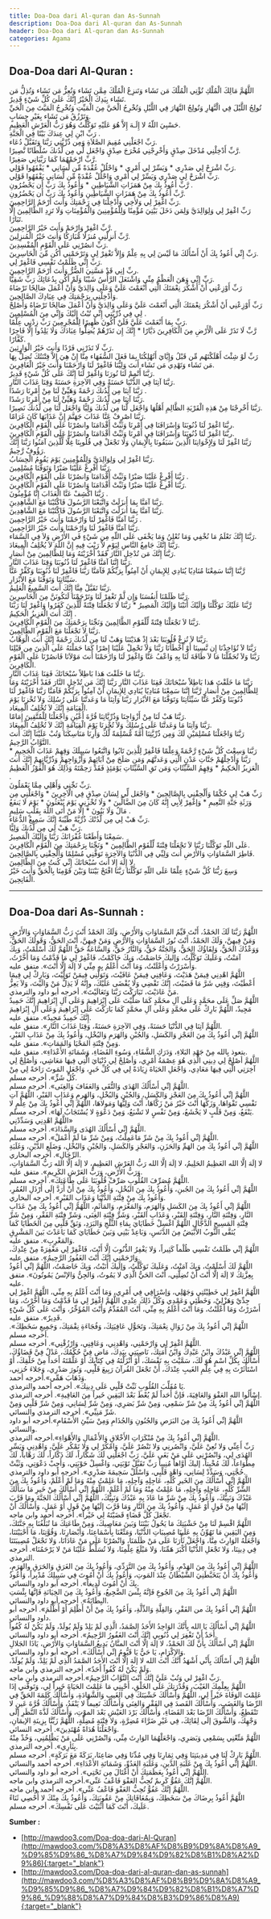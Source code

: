 ```yaml
---
title: Doa-Doa dari Al-quran dan As-Sunnah
description: Doa-Doa dari Al-quran dan As-Sunnah
header: Doa-Doa dari Al-quran dan As-Sunnah
categories: Agama
---
```


## Doa-Doa dari Al-Quran : 
<div class="gdiv">
<div class="arx">
 اللَّهُمَّ مَالِكَ الْمُلْكِ تُؤْتِي الْمُلْكَ مَن تَشَاء وَتَنزِعُ الْمُلْكَ مِمَّن تَشَاء وَتُعِزُّ مَن تَشَاء وَتُذِلُّ مَن تَشَاء بِيَدِكَ الْخَيْرُ إِنَّكَ عَلَىَ كُلِّ شَيْءٍ قَدِيرٌ.
</div>
<div class="arx">
 تُولِجُ اللَّيْلَ فِي الْنَّهَارِ وَتُولِجُ النَّهَارَ فِي اللَّيْلِ وَتُخْرِجُ الْحَيَّ مِنَ الْمَيِّتِ وَتُخْرِجُ الَمَيَّتَ مِنَ الْحَيِّ وَتَرْزُقُ مَن تَشَاء بِغَيْرِ حِسَابٍ.
</div>
<div class="arx">
 حَسْبِيَ اللّهُ لا إِلَـهَ إِلاَّ هُوَ عَلَيْهِ تَوَكَّلْتُ وَهُوَ رَبُّ الْعَرْشِ الْعَظِيمِ.
</div>
<div class="arx">
 رَبِّ ابْنِ لِي عِندَكَ بَيْتًا فِي الْجَنَّةِ .
</div>
<div class="arx">
 رَبِّ اجْعَلْنِي مُقِيمَ الصَّلاَةِ وَمِن ذُرِّيَّتِي رَبَّنَا وَتَقَبَّلْ دُعَاء.
</div>
<div class="arx">
 رَّبِّ أَدْخِلْنِي مُدْخَلَ صِدْقٍ وَأَخْرِجْنِي مُخْرَجَ صِدْقٍ وَاجْعَل لِّي مِن لَّدُنكَ سُلْطَانًا نَّصِيرًا.
</div>
<div class="arx">
 رَّبِّ ارْحَمْهُمَا كَمَا رَبَّيَانِي صَغِيرًا.
</div>
<div class="arx">
 رَبِّ اشْرَحْ لِي صَدْرِي * وَيَسِّرْ لِي أَمْرِي * وَاحْلُلْ عُقْدَةً مِّن لِّسَانِي * يَفْقَهُوا قَوْلِي.
</div>
<div class="arx">
 رَبِّ اشْرَحْ لِي صَدْرِي وَيَسِّرْ لِي أَمْرِي وَاحْلُلْ عُقْدَةً مِّن لِّسَانِي يَفْقَهُوا قَوْلِي.
</div>
<div class="arx">
 رَّبِّ أَعُوذُ بِكَ مِنْ هَمَزَاتِ الشَّيَاطِينِ * وَأَعُوذُ بِكَ رَبِّ أَن يَحْضُرُونِ .
</div>
<div class="arx">
 رَّبِّ أَعُوذُ بِكَ مِنْ هَمَزَاتِ الشَّيَاطِينِ وَأَعُوذُ بِكَ رَبِّ أَن يَحْضُرُونِ.
</div>
<div class="arx">
 رَبِّ اغْفِرْ لِي وَلأَخِي وَأَدْخِلْنَا فِي رَحْمَتِكَ وَأَنتَ أَرْحَمُ الرَّاحِمِينَ.
</div>
<div class="arx">
 رَبِّ اغْفِرْ لِي وَلِوَالِدَيَّ وَلِمَن دَخَلَ بَيْتِيَ مُؤْمِنًا وَلِلْمُؤْمِنِينَ وَالْمُؤْمِنَاتِ وَلَا تَزِدِ الظَّالِمِينَ إِلَّا تَبَارًا.
</div>
<div class="arx">
 رَّبِّ اغْفِرْ وَارْحَمْ وَأَنتَ خَيْرُ الرَّاحِمِينَ.
</div>
<div class="arx">
 رَّبِّ أَنزِلْنِي مُنزَلًا مُّبَارَكًا وَأَنتَ خَيْرُ الْمُنزِلِينَ.
</div>
<div class="arx">
 رَبِّ انصُرْنِي عَلَى الْقَوْمِ الْمُفْسِدِينَ.
</div>
<div class="arx">
 رَبِّ إِنِّي أَعُوذُ بِكَ أَنْ أَسْأَلَكَ مَا لَيْسَ لِي بِهِ عِلْمٌ وَإِلاَّ تَغْفِرْ لِي وَتَرْحَمْنِي أَكُن مِّنَ الْخَاسِرِينَ.
</div>
<div class="arx">
 رَبِّ إِنِّي ظَلَمْتُ نَفْسِي فَاغْفِرْ لِي.
</div>
<div class="arx">
 ربِّ إنِي قَدْ مَسَّنِيَ الضُّرُّ وَأَنتَ أَرْحَمُ الرَّاحِمِينَ.
</div>
<div class="arx">
 رَبِّ إِنِّي وَهَنَ الْعَظْمُ مِنِّي وَاشْتَعَلَ الرَّأْسُ شَيْبًا وَلَمْ أَكُن بِدُعَائِكَ رَبِّ شَقِيًّا.
</div>
<div class="arx">
 رَبِّ أَوْزِعْنِي أَنْ أَشْكُرَ نِعْمَتَكَ الَّتِي أَنْعَمْتَ عَلَيَّ وَعَلَى وَالِدَيَّ وَأَنْ أَعْمَلَ صَالِحًا تَرْضَاهُ وَأَدْخِلْنِي بِرَحْمَتِكَ فِي عِبَادِكَ الصَّالِحِينَ.
</div>
<div class="arx">
 رَبِّ أَوْزِعْنِي أَنْ أَشْكُرَ نِعْمَتَكَ الَّتِي أَنْعَمْتَ عَلَيَّ وَعَلَى وَالِدَيَّ وَأَنْ أَعْمَلَ صَالِحًا تَرْضَاهُ وَأَصْلِحْ لِي فِي ذُرِّيَّتِي إِنِّي تُبْتُ إِلَيْكَ وَإِنِّي مِنَ الْمُسْلِمِينَ .
</div>
<div class="arx">
رَبِّ بِمَا أَنْعَمْتَ عَلَيَّ فَلَنْ أَكُونَ ظَهِيرًا لِلْمُجْرِمِينَ
رَبِّ زِدْنِي عِلْمًا.
</div>
<div class="arx">
 رَّبِّ لَا تَذَرْ عَلَى الْأَرْضِ مِنَ الْكَافِرِينَ دَيَّارًا * إِنَّكَ إِن تَذَرْهُمْ يُضِلُّوا عِبَادَكَ وَلَا يَلِدُوا إِلَّا فَاجِرًا كَفَّارًا.
</div>
<div class="arx">
 رَبِّ لَا تَذَرْنِي فَرْدًا وَأَنتَ خَيْرُ الْوَارِثِينَ.
</div>
<div class="arx">
 رَبِّ لَوْ شِئْتَ أَهْلَكْتَهُم مِّن قَبْلُ وَإِيَّايَ أَتُهْلِكُنَا بِمَا فَعَلَ السُّفَهَاء مِنَّا إِنْ هِيَ إِلاَّ فِتْنَتُكَ تُضِلُّ بِهَا مَن تَشَاء وَتَهْدِي مَن تَشَاء أَنتَ وَلِيُّنَا فَاغْفِرْ لَنَا وَارْحَمْنَا وَأَنتَ خَيْرُ الْغَافِرِينَ.
</div>
<div class="arx">
 رَبَّنَا أَتْمِمْ لَنَا نُورَنَا وَاغْفِرْ لَنَا إِنَّكَ عَلَى كُلِّ شَيْءٍ قَدِيرٌ.
</div>
<div class="arx">
 رَبَّنَا آتِنَا فِي الدُّنْيَا حَسَنَةً وَفِي الآخِرَةِ حَسَنَةً وَقِنَا عَذَابَ النَّارِ.
</div>
<div class="arx">
 رَبَّنَا آتِنَا مِن لَّدُنكَ رَحْمَةً وَهَيِّئْ لَنَا مِنْ أَمْرِنَا رَشَدًا .
</div>
<div class="arx">
 رَبَّنَا آتِنَا مِن لَّدُنكَ رَحْمَةً وَهَيِّئْ لَنَا مِنْ أَمْرِنَا رَشَدًا.
</div>
<div class="arx">
 رَبَّنَا أَخْرِجْنَا مِنْ هَذِهِ الْقَرْيَةِ الظَّالِمِ أَهْلُهَا وَاجْعَل لَّنَا مِن لَّدُنكَ وَلِيًّا وَاجْعَل لَّنَا مِن لَّدُنكَ نَصِيرًا.
</div>
<div class="arx">
 رَبَّنَا اصْرِفْ عَنَّا عَذَابَ جَهَنَّمَ إِنَّ عَذَابَهَا كَانَ غَرَامًا.
</div>
<div class="arx">
 ربَّنَا اغْفِرْ لَنَا ذُنُوبَنَا وَإِسْرَافَنَا فِي أَمْرِنَا وَثَبِّتْ أَقْدَامَنَا وانصُرْنَا عَلَى الْقَوْمِ الْكَافِرِينَ.
</div>
<div class="arx">
 ربَّنَا اغْفِرْ لَنَا ذُنُوبَنَا وَإِسْرَافَنَا فِي أَمْرِنَا وَثَبِّتْ أَقْدَامَنَا وانصُرْنَا عَلَى الْقَوْمِ الْكَافِرِينَِ.
</div>
<div class="arx">
 رَبَّنَا اغْفِرْ لَنَا وَلِإِخْوَانِنَا الَّذِينَ سَبَقُونَا بِالْإِيمَانِ وَلَا تَجْعَلْ فِي قُلُوبِنَا غِلًّا لِّلَّذِينَ آمَنُوا رَبَّنَا إِنَّكَ رَؤُوفٌ رَّحِيمٌ.
</div>
<div class="arx">
 رَبَّنَا اغْفِرْ لِي وَلِوَالِدَيَّ وَلِلْمُؤْمِنِينَ يَوْمَ يَقُومُ الْحِسَابُ.
</div>
<div class="arx">
 رَبَّنَا أَفْرِغْ عَلَيْنَا صَبْرًا وَتَوَفَّنَا مُسْلِمِينَ.
</div>
<div class="arx">
 رَبَّنَا أَفْرِغْ عَلَيْنَا صَبْرًا وَثَبِّتْ أَقْدَامَنَا وَانصُرْنَا عَلَى الْقَوْمِ الْكَافِرِينَ .
</div>
<div class="arx">
 رَبَّنَا أَفْرِغْ عَلَيْنَا صَبْرًا وَثَبِّتْ أَقْدَامَنَا وَانصُرْنَا عَلَى الْقَوْمِ الْكَافِرِينَ.
</div>
<div class="arx">
 رَبَّنَا اكْشِفْ عَنَّا الْعَذَابَ إِنَّا مُؤْمِنُونَ .
</div>
<div class="arx">
 رَبَّنَا آمَنَّا بِمَا أَنزَلَتْ وَاتَّبَعْنَا الرَّسُولَ فَاكْتُبْنَا مَعَ الشَّاهِدِينَِ.
</div>
<div class="arx">
 رَبَّنَا آمَنَّا بِمَا أَنزَلْتَ وَاتَّبَعْنَا الرَّسُولَ فَاكْتُبْنَا مَعَ الشَّاهِدِينَ.
</div>
<div class="arx">
 رَبَّنَا آمَنَّا فَاغْفِرْ لَنَا وَارْحَمْنَا وَأَنتَ خَيْرُ الرَّاحِمِينَ .
</div>
<div class="arx">
 رَبَّنَا آمَنَّا فَاغْفِرْ لَنَا وَارْحَمْنَا وَأَنتَ خَيْرُ الرَّاحِمِينَ.
</div>
<div class="arx">
 رَبَّنَا إِنَّكَ تَعْلَمُ مَا نُخْفِي وَمَا نُعْلِنُ وَمَا يَخْفَى عَلَى اللّهِ مِن شَيْءٍ فَي الأَرْضِ وَلاَ فِي السَّمَاء.
</div>
<div class="arx">
 رَبَّنَا إِنَّكَ جَامِعُ النَّاسِ لِيَوْمٍ لاَّ رَيْبَ فِيهِ إِنَّ اللّهَ لاَ يُخْلِفُ الْمِيعَادَ.
</div>
<div class="arx">
 رَبَّنَا إِنَّكَ مَن تُدْخِلِ النَّارَ فَقَدْ أَخْزَيْتَهُ وَمَا لِلظَّالِمِينَ مِنْ أَنصَارٍ.
</div>
<div class="arx">
 رَبَّنَا إِنَّنَا آمَنَّا فَاغْفِرْ لَنَا ذُنُوبَنَا وَقِنَا عَذَابَ النَّارِ.
</div>
<div class="arx">
 رَّبَّنَا إِنَّنَا سَمِعْنَا مُنَادِيًا يُنَادِي لِلإِيمَانِ أَنْ آمِنُواْ بِرَبِّكُمْ فَآمَنَّا رَبَّنَا فَاغْفِرْ لَنَا ذُنُوبَنَا وَكَفِّرْ عَنَّا سَيِّئَاتِنَا وَتَوَفَّنَا مَعَ الأبْرَارِ.
</div>
<div class="arx">
 رَبَّنَا تَقَبَّلْ مِنَّا إِنَّكَ أَنتَ السَّمِيعُ الْعَلِيمُ.
</div>
<div class="arx">
 رَبَّنَا ظَلَمْنَا أَنفُسَنَا وَإِن لَّمْ تَغْفِرْ لَنَا وَتَرْحَمْنَا لَنَكُونَنَّ مِنَ الْخَاسِرِينَ.
</div>
<div class="arx">
 رَّبَّنَا عَلَيْكَ تَوَكَّلْنَا وَإِلَيْكَ أَنَبْنَا وَإِلَيْكَ الْمَصِيرُ * رَبَّنَا لَا تَجْعَلْنَا فِتْنَةً لِّلَّذِينَ كَفَرُوا وَاغْفِرْ لَنَا رَبَّنَا إِنَّكَ أَنتَ الْعَزِيزُ الْحَكِيمُ .
</div>
<div class="arx">
 رَبَّنَا لاَ تَجْعَلْنَا فِتْنَةً لِّلْقَوْمِ الظَّالِمِينَ وَنَجِّنَا بِرَحْمَتِكَ مِنَ الْقَوْمِ الْكَافِرِينَ.
</div>
<div class="arx">
 رَبَّنَا لاَ تَجْعَلْنَا مَعَ الْقَوْمِ الظَّالِمِينَ.
</div>
<div class="arx">
 رَبَّنَا لاَ تُزِغْ قُلُوبَنَا بَعْدَ إِذْ هَدَيْتَنَا وَهَبْ لَنَا مِن لَّدُنكَ رَحْمَةً إِنَّكَ أَنتَ الْوَهَّابُ.
</div>
<div class="arx">
 رَبَّنَا لاَ تُؤَاخِذْنَا إِن نَّسِينَا أَوْ أَخْطَأْنَا رَبَّنَا وَلاَ تَحْمِلْ عَلَيْنَا إِصْرًا كَمَا حَمَلْتَهُ عَلَى الَّذِينَ مِن قَبْلِنَا رَبَّنَا وَلاَ تُحَمِّلْنَا مَا لاَ طَاقَةَ لَنَا بِهِ وَاعْفُ عَنَّا وَاغْفِرْ لَنَا وَارْحَمْنَا أَنتَ مَوْلاَنَا فَانصُرْنَا عَلَى الْقَوْمِ الْكَافِرِينَ.
</div>
<div class="arx">
 رَبَّنَا مَا خَلَقْتَ هَذا بَاطِلاً سُبْحَانَكَ فَقِنَا عَذَابَ النَّارِ.
</div>
<div class="arx">
 رَبَّنَا مَا خَلَقْتَ هَذا بَاطِلاً سُبْحَانَكَ فَقِنَا عَذَابَ النَّارِ رَبَّنَا إِنَّكَ مَن تُدْخِلِ النَّارَ فَقَدْ أَخْزَيْتَهُ وَمَا لِلظَّالِمِينَ مِنْ أَنصَارٍ رَّبَّنَا إِنَّنَا سَمِعْنَا مُنَادِيًا يُنَادِي لِلإِيمَانِ أَنْ آمِنُواْ بِرَبِّكُمْ فَآمَنَّا رَبَّنَا فَاغْفِرْ لَنَا ذُنُوبَنَا وَكَفِّرْ عَنَّا سَيِّئَاتِنَا وَتَوَفَّنَا مَعَ الأبْرَارِ رَبَّنَا وَآتِنَا مَا وَعَدتَّنَا عَلَى رُسُلِكَ وَلاَ تُخْزِنَا يَوْمَ الْقِيَامَةِ إِنَّكَ لاَ تُخْلِفُ الْمِيعَاد.
</div>
<div class="arx">
 رَبَّنَا هَبْ لَنَا مِنْ أَزْوَاجِنَا وَذُرِّيَّاتِنَا قُرَّةَ أَعْيُنٍ وَاجْعَلْنَا لِلْمُتَّقِينَ إِمَامًا.
</div>
<div class="arx">
 رَبَّنَا وَآتِنَا مَا وَعَدتَّنَا عَلَى رُسُلِكَ وَلاَ تُخْزِنَا يَوْمَ الْقِيَامَةِ إِنَّكَ لاَ تُخْلِفُ الْمِيعَادَ.
</div>
<div class="arx">
 رَبَّنَا وَاجْعَلْنَا مُسْلِمَيْنِ لَكَ وَمِن ذُرِّيَّتِنَا أُمَّةً مُّسْلِمَةً لَّكَ وَأَرِنَا مَنَاسِكَنَا وَتُبْ عَلَيْنَآ إِنَّكَ أَنتَ التَّوَّابُ الرَّحِيمُ.
</div>
<div class="arx">
 رَبَّنَا وَسِعْتَ كُلَّ شَيْءٍ رَّحْمَةً وَعِلْمًا فَاغْفِرْ لِلَّذِينَ تَابُوا وَاتَّبَعُوا سَبِيلَكَ وَقِهِمْ عَذَابَ الْجَحِيمِ * رَبَّنَا وَأَدْخِلْهُمْ جَنَّاتِ عَدْنٍ الَّتِي وَعَدتَّهُم وَمَن صَلَحَ مِنْ آبَائِهِمْ وَأَزْوَاجِهِمْ وَذُرِّيَّاتِهِمْ إِنَّكَ أَنتَ الْعَزِيزُ الْحَكِيمُ * وَقِهِمُ السَّيِّئَاتِ وَمَن تَقِ السَّيِّئَاتِ يَوْمَئِذٍ فَقَدْ رَحِمْتَهُ وَذَلِكَ هُوَ الْفَوْزُ الْعَظِيمُ .
</div>
<div class="arx">
 رَبِّ نَجِّنِي وَأَهْلِي مِمَّا يَعْمَلُونَ.
</div>
<div class="arx">
 رَبِّ هَبْ لِي حُكْمًا وَأَلْحِقْنِي بِالصَّالِحِينَ * وَاجْعَل لِّي لِسَانَ صِدْقٍ فِي الْآخِرِينَ * وَاجْعَلْنِي مِن وَرَثَةِ جَنَّةِ النَّعِيمِ * وَإغْفِرْ لِأَبِي إِنَّهُ كَانَ مِنَ الضَّالِّينَ * وَلَا تُخْزِنِي يَوْمَ يُبْعَثُونَ * يَوْمَ لَا يَنفَعُ مَالٌ وَلَا بَنُونَ * إِلَّا مَنْ أَتَى اللَّهَ بِقَلْبٍ سَلِيمٍ .
</div>
<div class="arx">
 رَبِّ هَبْ لِي مِن لَّدُنْكَ ذُرِّيَّةً طَيِّبَةً إِنَّكَ سَمِيعُ الدُّعَاء.
</div>
<div class="arx">
 رَبِّ هَبْ لِي مِن لَّدُنكَ وَلِيًّا.
</div>
<div class="arx">
 سَمِعْنَا وَأَطَعْنَا غُفْرَانَكَ رَبَّنَا وَإِلَيْكَ الْمَصِيرُ.
</div>
<div class="arx">
 عَلَى اللّهِ تَوَكَّلْنَا رَبَّنَا لاَ تَجْعَلْنَا فِتْنَةً لِّلْقَوْمِ الظَّالِمِينَ * وَنَجِّنَا بِرَحْمَتِكَ مِنَ الْقَوْمِ الْكَافِرِينَ.
</div>
<div class="arx">
 فَاطِرَ السَّمَاوَاتِ وَالأَرْضِ أَنتَ وَلِيِّي فِي الدُّنُيَا وَالآخِرَةِ تَوَفَّنِي مُسْلِمًا وَأَلْحِقْنِي بِالصَّالِحِينَ.
</div>
<div class="arx">
 لا إِلَهَ إِلا أَنتَ سُبْحَانَكَ إِنِّي كُنتُ مِنَ الظَّالِمِينَ.
</div>
<div class="arx">
 وَسِعَ رَبُّنَا كُلَّ شَيْءٍ عِلْمًا عَلَى اللّهِ تَوَكَّلْنَا رَبَّنَا افْتَحْ بَيْنَنَا وَبَيْنَ قَوْمِنَا بِالْحَقِّ وَأَنتَ خَيْرُ الْفَاتِحِينَ.
</div>
</div>
<hr>


## Doa-Doa dari As-Sunnah : 
<div class="gdiv">
<div class="arx">
اللَّهُمَّ رَبَّنَا لَكَ الحَمْدُ، أَنْتَ قَيِّمُ السَّمَاوَاتِ وَالأَرْضِ، وَلَكَ الحَمْدُ أَنْتَ رَبُّ السَّمَاوَاتِ وَالأَرْضِ وَمَنْ فِيهِنَّ، وَلَكَ الحَمْدُ، أَنْتَ نُورُ السَّمَاوَاتِ وَالأَرْضِ وَمَنْ فِيهِنَّ، أَنْتَ الحَقُّ، وَقَولُكَ الحَقُّ، وَوَعْدُكَ الحَقُّ، وَلِقَاؤُكَ الحَقُّ، وَالجَنَّةُ حَقٌّ، وَالنَّارُ حَقٌّ، وَالسَّاعَةُ حَقٌّ اللَّهُمَّ لَكَ أَسْلَمْتُ، وَبِكَ آمَنْتُ، وَعَلَيكَ تَوَكَّلْتُ، وَإليكَ خَاصَمْتُ، وَبِكَ حَاكَمْتُ، فَاغْفِرْ لِي مَا قَدَّمْتُ وَمَا أَخَّرْتُ، وَأَسْرَرْتُ وَأَعْلَنْتُ، وَمَا أَنْتَ أَعْلَمُ بِهِ مِنِّي لا إلَهَ إلَّا أَنْتَ». متفق عليه. 
</div>
<div class="arx">
اللَّهُمَّ اهْدِنِي فِيمَنْ هَدَيْتَ، وَعَافِنِي فِيمَنْ عَافَيْتَ، وَتَوَلَّنِي فِيمَنْ تَوَلَّيْتَ، وَبَارِكْ لِي فِيمَا أَعْطَيْتَ، وَقِنِي شَرَّ مَا قَضَيْتَ، إِنَّكَ تَقْضِي وَلَا يُقْضَى عَلَيْكَ، وإِنَّهُ لَا يَذِلُّ مَنْ وَالَيْتَ، وَلاَ يَعِزُّ مَنْ عَادَيْتَ، تَبَارَكْتَ رَبَّنَا وَتَعَالَيْتَ». أخرجه أبو داود والترمذي. 
</div>
<div class="arx">
اللَّهُمَّ صَلِّ عَلَى محَمَّدٍ وَعَلَى آلِ محَمَّدٍ كَمَا صَلَّيْتَ عَلَى إِبْرَاهِيمَ وَعَلَى آلِ إِبْرَاهِيمَ إِنَّكَ حَمِيدٌ مَجِيدٌ، اللَّهُمَّ بَارِكْ عَلَى محَمَّدٍ وَعَلَى آلِ محَمَّدٍ كَمَا بَارَكْتَ عَلَى إِبْرَاهِيمَ وَعَلَى آلِ إِبْرَاهِيمَ إِنَّكَ حَمِيدٌ مَجِيدٌ». متفق عليه. 
</div>
<div class="arx">
اللَّهُمَّ آتِنَا فِي الدُّنْيَا حَسَنَةً، وَفِي الآخِرَةِ حَسَنَةً، وَقِنَا عَذَابَ النَّارِ». متفق عليه. 
</div>
<div class="arx">
اللَّهُمَّ إنِّي أَعُوذُ بِكَ مِنَ العَجْزِ وَالكَسَلِ، وَالجُبْنِ وَالهَرَمِ وَالبُخْلِ، وَأَعُوذُ بِكَ مِنْ عَذَابِ القَبْرِ، وَمِنْ فِتْنَةِ المَحْيَا وَالمَمَاتِ». متفق عليه. 
</div>
<div class="arx">
يتعوذ بِالله مِنْ جَهْدِ البَلاءِ، وَدَرَكِ الشَّقَاءِ، وَسُوءِ القَضَاءِ، وَشَمَاتَةِ الأَعْدَاءِ». متفق عليه. 
</div>
<div class="arx">
اللَّهُمَّ أصْلِحْ لِي دِينِي الَّذِي هُوَ عِصْمَةُ أَمْرِي، وَأصْلِحْ لِي دُنْيَايَ الَّتِي فِيهَا مَعَاشِي، وَأصْلِحْ لِي آخِرَتِي الَّتِي فِيهَا مَعَادِي، وَاجْعَلِ الحَيَاةَ زِيَادَةً لِي فِي كُلِّ خَيرٍ، وَاجْعَلِ المَوتَ رَاحَةً لِي مِنْ كُلِّ شَرٍّ». أخرجه مسلم. 
</div>
<div class="arx">
اللَّهُمَّ إنِّي أَسْأَلُكَ الهُدَى وَالتُّقَى وَالعَفَافَ وَالغِنَى». أخرجه مسلم. 
</div>
<div class="arx">
اللَّهُمَّ إنِّي أَعُوذُ بِكَ مِنَ العَجْزِ وَالكَسَلِ، وَالجُبْنِ وَالبُخْلِ، وَالهَرمِ وَعَذَابِ القَبْرِ، اللَّهُمَّ آتِ نَفْسِي تَقْوَاهَا، وَزَكِّهَا أَنْتَ خَيْرُ مَنْ زَكَّاهَا، أَنْتَ وَلِيُّهَا وَمَولاهَا، اللَّهُمَّ إنِّي أَعُوذُ بِكَ مِنْ عِلْمٍ لا يَنْفَعُ، وَمِنْ قَلْبٍ لا يَخْشَعُ، وَمِنْ نَفْسٍ لا تَشْبَعُ، وَمِنْ دَعْوَةٍ لا يُسْتَجَابُ لَهَا». أخرجه مسلم. 
</div>
<div class="arx">
اللَّهُمَّ اهْدِنِي وَسَدِّدْنِي» 
</div>
<div class="arx">
اللَّهُمَّ إنِّي أَسْأَلُكَ الهُدَى وَالسَّدَادَ». أخرجه مسلم. 
</div>
<div class="arx">
اللَّهُمَّ إنِّي أَعُوذُ بِكَ مِنْ شَرِّ مَاعَمِلْتُ، وَمِنْ شَرِّ مَا لَمْ أَعْمَلْ». أخرجه مسلم. 
</div>
<div class="arx">
اللَّهُمَّ إنِّي أَعُوذُ بِكَ مِنَ الهَمِّ وَالحَزَنِ، وَالعَجْزِ وَالكَسَلِ، وَالجُبْنِ وَالبُخْلِ، وَضَلَعِ الدَّيْنِ، وَغَلَبَةِ الرِّجَالِ». أخرجه البخاري. 
</div>
<div class="arx">
لا إلَهَ إلَّا الله العَظِيمُ الحَلِيمُ، لا إلَهَ إلَّا الله رَبُّ العَرْشِ العَظِيمِ، لا إلَهَ إلَّا الله رَبُّ السَّمَاوَاتِ، وَرَبُّ الأَرْضِ، وَرَبُّ العَرْشِ الكَرِيمِ». متفق عليه. 
</div>
<div class="arx">
اللَّهُمَّ مُصَرِّفَ القُلُوبِ صَرِّفْ قُلُوبَنَا عَلَى طَاعَتِكَ». أخرجه مسلم. 
</div>
<div class="arx">
اللَّهُمَّ إنِّي أَعُوذُ بِكَ مِنَ الجُبنِ، وَأَعُوذُ بِكَ مِنَ البُخْلِ، وَأَعُوذُ بِكَ مِنْ أَنْ أُرَدَّ إلَى أَرْذَلِ العُمُرِ، وَأَعُوذُ بِكَ مِنْ فِتْنَةِ الدُّنْيَا وَعَذَابِ القَبْرِ». أخرجه البخاري. 
</div>
<div class="arx">
اللَّهُمَّ إنِّي أَعُوذُ بِكَ مِنَ الكَسَلِ وَالهَرَمِ، وَالمَغْرَمِ، وَالمَأْثَمِ، اللَّهُمَّ إنِّي أَعُوذُ بِكَ مِنْ عَذَابِ النَّارِ، وَفِتْنَةِ النَّارِ، وَفِتْنَةِ القَبْرِ، وَعَذَابِ القَبْرِ، وَشَرِّ فِتْنَةِ الغِنَى، وَشَرِّ فِتْنَةِ الفَقْرِ، وَمِنْ شَرِّ فِتْنَةِ المَسِيحِ الدَّجَّالِ اللَّهُمَّ اغْسِلْ خَطَايَايَ بِمَاءِ الثَّلْجِ وَالبَرَدِ، وَنَقِّ قَلْبِي مِنَ الخَطَايَا كَمَا يُنَقَّى الثَّوبُ الأَبْيَضُ مِنَ الدَّنَسِ، وَبَاعِدْ بَيْنِي وَبَينَ خَطَايَايَ كَمَا بَاعَدْتَ بَينَ المَشْرِقِ وَالمَغْرِبِ». متفق عليه. 
</div>
<div class="arx">
اللَّهُمَّ إنِّي ظَلَمْتُ نَفْسِي ظُلْماً كَثِيراً، وَلا يَغْفِرُ الذُّنُوبَ إلَّا أَنْتَ، فَاغْفِرْ لِي مَغْفِرَةً مِنْ عِنْدِكَ، وَارْحَمْنِي إنَّكَ أَنْتَ الغَفُورُ الرَّحِيمُ». متفق عليه. 
</div>
<div class="arx">
اللَّهُمَّ لَكَ أَسْلَمْتُ، وَبِكَ آمَنْتُ، وَعَلَيكَ تَوَكَّلْتُ، وَإلَيكَ أَنَبْتُ، وَبِكَ خَاصَمْتُ، اللَّهُمَّ إنِّي أَعُوذُ بِعِزَّتِكَ لا إلَهَ إلَّا أَنْتَ أَنْ تُضِلَّنِي، أَنْتَ الحَيُّ الَّذِي لا يَمُوتُ، وَالجِنُّ وَالإنْسُ يَمُوتُونَ». متفق عليه. 
</div>
<div class="arx">
اللَّهُمَّ اغْفِرْ لِي خَطِيْئَتِي وَجَهْلِي، وَإسْرَافِي فِي أَمْرِي، وَمَا أَنْتَ أَعْلَمُ بِهِ مِنِّي، اللَّهُمَّ اغْفِرْ لِي جِدِّيْ وَهَزْلِيْ، وَخَطَئِي وَعَمْدِي وَكُلُّ ذَلِكَ عِنْدِي اللَّهُمَّ اغْفِرْ لِي مَا قَدَّمْتُ وَمَا أَخَّرْتُ، وَمَا أَسْرَرْتُ وَمَا أَعْلَنْتُ، وَمَا أَنْتَ أَعْلَمُ بِهِ مِنِّي، أَنْتَ المُقَدِّمُ وَأَنْتَ المُؤَخِّرُ، وَأَنْتَ عَلَى كُلِّ شَيْءٍ قَدِيرٌ». متفق عليه. 
</div>
<div class="arx">
اللَّهُمَّ إنِّي أَعُوذُ بِكَ مِنْ زَوَالِ نِعْمَتِكَ، وَتَحَوُّلِ عَافِيَتِكَ، وَفُجَاءَةِ نِقْمَتِكَ، وَجَمِيعِ سَخَطِكَ». أخرجه مسلم. 
</div>
<div class="arx">
اللَّهُمَّ اغْفِرْ لِي وَارْحَمْنِي، وَاهْدِنِي، وَعَافِنِي، وَارْزُقْنِي». أخرجه مسلم. 
</div>
<div class="arx">
اللَّهُمَّ إنِّي عَبْدُكَ وابْنُ عَبْدِكَ وَابْنُ أَمَتِكَ، نَاصِيَتِي بِيَدِكَ، مَاضٍ فِيَّ حُكْمُكَ، عَدْلٌ فِيَّ قَضَاؤُكَ، أَسْأَلُكَ بِكُلِّ اسْمٍ هُوَ لَكَ، سَمَّيْتَ بِهِ نَفْسَكَ، أَوْ أَنْزَلْتَهُ فِي كِتَابِكَ أَوْ عَلَّمْتَهُ أَحَداً مِنْ خَلْقِكَ، أَوْ اسْتَأْثَرْتَ بِهِ فِي عِلْمِ الغَيبِ عِنْدَكَ، أَنْ تَجْعَلَ القُرآنَ رَبِيعَ قَلْبِي، وَنُورَ صَدْرِي، وَجَلاءَ حُزنِي، وَذَهَابَ هَمِّي».أخرجه أحمد. 
</div>
<div class="arx">
يَا مُقَلِّبَ القُلُوبِ ثَبِّتْ قَلْبِي عَلَى دِينِكَ». أخرجه أحمد والترمذي. 
</div>
<div class="arx">
إسْأَلُوا الله العَفْوَ وَالعَافِيَةَ، فَإنَّ أَحَداً لَمْ يُعْطَ بَعْدَ اليَقِينِ خَيراً مِنَ العَافِيةِ». أخرجه الترمذي. 
</div>
<div class="arx">
اللَّهُمَّ إنِّي أَعُوذُ بِكَ مِنْ شَرِّ سَمْعِي، وَمِنْ شَرِّ بَصَرِي، وَمِنْ شَرِّ لِسَانِي، وَمِنْ شَرِّ قَلْبِي وَمِنْ شَرِّ مَنِيِّي». أخرجه الترمذي والنسائي. 
</div>
<div class="arx">
اللَّهُمَّ إنِّي أَعُوذُ بِكَ مِنَ البَرَصِ وَالجُنُونِ وَالجُذَامِ وَمِنْ سَيِّئِ الأَسْقَامِ».أخرجه أبو داود والنسائي. 
</div>
<div class="arx">
اللَّهُمَّ إنِّي أَعُوذُ بِكَ مِنْ مُنْكَرَاتِ الأَخْلاقِ وَالأَعْمَالِ وَالأَهْوَاءِ».أخرجه الترمذي. 
</div>
<div class="arx">
رَبِّ أَعِنِّي وَلا تُعِنْ عَلَيَّ، وَانْصُرنِي وَلا تَنْصُرْ عَلَيَّ، وَامْكُرْ لِي وَلا تَمْكُر عَلَيَّ، وَاهْدِنِي وَيَسِّرِ الهُدَى لِي، وَانْصُرْنِي عَلَى مَنْ بَغَى عَلَيَّ، رَبِّ اجْعَلْنِي لَكَ شَكَّاراً، لَكَ ذَكَّاراً، لَكَ رَهَّاباً، لَكَ مِطْوَاعاً، لَكَ مُخْبِتاً، إليكَ أَوَّاهاً مُنِيباً رَبِّ تَقَبَّلْ تَوْبَتِي، وَاغْسِلْ حَوْبَتِي، وَأَجِبْ دَعْوَتِي، وَثَبِّتْ حُجَّتِي، وَسَدِّدْ لِسَانِي، وَاهْدِ قَلْبِي، وَاسْلُلْ سَخِيمَةَ صَدْرِي». أخرجه أبو داود والترمذي. 
</div>
<div class="arx">
اللَّهُمَّ إنِّي أَسْأَلُكَ مِنَ الخَيرِ كُلِّهِ، عَاجِلِهِ وَآجِلِهِ، مَا عَلِمْتُ مِنْهُ وَمَا لَمْ أَعْلَمْ، وَأَعُوذُ بِكَ مِنَ الشَّرِّ كُلِّهِ، عَاجِلِهِ وَآجِلِهِ، مَا عَلِمْتُ مِنْهُ وَمَا لَمْ أَعْلَمْ، اللَّهُمَّ إنِّي أَسْأَلُكَ مِنْ خَيرِ مَا سَأَلَكَ عَبْدُكَ وَنَبِيُّكَ، وَأَعُوذُ بِكَ مِنْ شَرِّ مَا عَاذَ بِهِ عَبْدُكَ وَنَبِيُّكَ، اللَّهُمَّ إنِّي أَسْأَلُكَ الجَنَّةَ ومَا قَرَّبَ إلَيْهَا مِنْ قَولٍ أَوْ عَمَلٍ، وَأَعُوذُ بِكَ مِنَ النَّارِ وَمَا قَرَّبَ إلَيْهَا مِنْ قَولٍ أَوْ عَمَلٍ، وَأَسْأَلُكَ أَنْ تَجْعَلَ كُلَّ قَضَاءٍ قَضَيْتَهُ لِي خَيْراً». أخرجه أحمد وابن ماجه. 
</div>
<div class="arx">
اللَّهُمَّ اقْسِمْ لَنَا مِنْ خَشْيَتِكَ مَا يَحُولُ بَيْنَنَا وَبَينَ مَعَاصِيكَ، وَمِنْ طَاعَتِكَ مَا تُبَلِّغُنَا بِهِ جَنَّتَكَ، وَمِنَ اليَقِينِ مَا تَهُوِّنُ بِهِ عَلَينَا مُصِيبَاتِ الدُّنْيَا، وَمَتِّعْنَا بِأَسْمَاعِنَا، وَأَبْصَارِنَا، وَقُوَّتِنَا، مَا أَحْيَيْتَنَا، وَاجْعَلْهُ الوَارِثَ مِنَّا، وَاجْعَلْ ثَأْرَنَا عَلَى مَنْ ظَلَمَنَا، وَانْصُرْنَا عَلَى مَنْ عَادَانَا، وَلا تَجْعَلْ مُصِيبَتَنَا فِي دِينِنَا، وَلا تَجْعَلِ الدُّنْيَا أَكْبَرَ هَمِّنَا، وَلا مَبْلَغَ عِلْمِنَا، وَلا تُسَلِّطْ عَلَيْنَا مَنْ لا يَرْحَمُنَا». أخرجه الترمذي. 
</div>
<div class="arx">
اللَّهُمَّ إنِّي أَعُوذُ بِكَ مِنَ الهَدْمِ، وَأَعُوذُ بِكَ مِنَ التَّرَدِّي، وَأَعُوذُ بِكَ مِنَ الغَرَقِ وَالحَرَقِ والهَرَمِ، وَأَعُوذُ بِكَ أَنْ يَتَخَبَّطَنِيَ الشَّيْطَانُ عِنْدَ المَوتِ، وَأَعُوذُ بِكَ أَنْ أَمُوتَ فِي سَبِيلِكَ مُدْبِراً، وَأَعُوذُ بِكَ أَنْ أَمُوتَ لَدِيغاً». أخرجه أبو داود والنسائي. 
</div>
<div class="arx">
اللَّهُمَّ إنِّي أَعُوذُ بِكَ مِنَ الجُوعِ فَإنَّهُ بِئْسَ الضَّجِيعُ، وَأَعُوذُ بِكَ مِنَ الخِيَانَةِ فَإنَّهَا بِئْسَتِ البِطَانَةُ». أخرجه أبو داود والنسائي. 
</div>
<div class="arx">
اللَّهُمَّ إنِّي أَعُوذُ بِكَ من الفَقْرِ، وَالقِلَّةِ وَالذِّلَّةِ، وَأَعُوذُ بِكَ مِنْ أَنْ أَظْلِمَ أَوْ أُظْلَمَ». أخرجه أبو داود والنسائي. 
</div>
<div class="arx">
اللَّهُمَّ إنِّي أَسْأَلُكَ يَا الله بِأَنَّكَ الوَاحِدُ الأَحَدُ الصَّمَدُ، الَّذِي لَمْ يَلِدْ وَلَمْ يُولَدْ، وَلَمْ يَكُنْ لَهُ كُفُواً أَحَدٌ أَنْ تَغْفِرَ لِي ذُنُوبِي إنَّكَ أَنْتَ الغَفُورُ الرَّحِيمُ». أخرجه أبو داود والنسائي. 
</div>
<div class="arx">
اللَّهُمَّ إنِّي أَسْأَلُكَ بِأَنَّ لَكَ الحَمْدُ، لا إلَهَ إلَّا أَنْتَ المنَّانُ بَدِيعُ السَّمَاوَاتِ وَالأَرْضِ، يَاذَا الجَلالِ وَالإكْرَامِ، يَا حَيُّ يَا قَيُّومُ إنِّي أَسْأَلُكَ». أخرجه أبو داود والنسائي. 
</div>
<div class="arx">
اللَّهُمَّ إنِّي أَسْأَلُكَ بِأَنِّي أَشْهَدُ أَنَّكَ أَنْتَ الله لا إلَهَ إلَّا أَنْتَ الأَحَدُ الصَّمَدُ الَّذِي لَمْ يَلِدْ، وَلَمْ يُولَدْ، وَلَمْ يَكُنْ لَهُ كُفُواً أَحَدٌ». أخرجه الترمذي وابن ماجه. 
</div>
<div class="arx">
رَبِّ اغْفِرْ لي وَتُبْ عَلَيَّ إنَّكَ أَنْتَ التَّوَّابُ الرَّحِيمُ».أخرجه الترمذي وابن ماجه. 
</div>
<div class="arx">
اللَّهُمَّ بِعِلْمِكَ الغَيْبَ، وَقُدْرَتِكَ عَلَى الخَلْقِ، أَحْيِنِي مَا عَلِمْتَ الحَيَاةَ خَيراً لِي، وَتَوفَّني إذَا عَلِمْتَ الوَفَاةَ خَيْراً لِي، اللَّهُمَّ وَأَسْأَلُكَ خَشْيَتَكَ فِي الغَيبِ وَالشَّهَادَةِ، وَأَسْأَلُكَ كَلِمَةَ الحَقِّ فِي الرِّضَا وَالغَضَبِ، وَأَسْأَلُكَ القَصدَ فِي الفَقْرِ وَالغِنَى وَأَسْأَلُكَ نَعِيماً لا يَنْفَدُ، وَأَسْأَلُكَ قُرَّةَ عَينٍ لا تَنْقَطِعُ، وَأَسْأَلُكَ الرِّضَا بَعْدَ القَضَاءِ، وَأَسْأَلُكَ بَرْدَ العَيْشِ بَعْدَ الموْتِ، وَأَسْأَلُكَ لَذَّةَ النَّظَرِ إلَى وَجْهِكَ، وَالشَّوقَ إلَى لِقَائِكَ، فِي غَيْرِ ضَرَّاءَ مُضِرَّةٍ، وَلا فِتْنَةٍ مُضِلَّةٍ، اللَّهُمَّ زَيِّنَّا بِزِينَةِ الإيمَانِ، وَاجْعَلْنَا هُدَاةً مُهْتَدِينَ». أخرجه النسائي. 
</div>
<div class="arx">
اللَّهُمَّ مَتِّعْنِي بِسَمْعِي وَبَصَرِي، وَاجْعَلْهُمَا الوَارِثَ مِنِّي، وَانْصُرْنِي عَلَى مَنْ يَظْلِمُنِي، وَخُذْ مِنْهُ بِثَأرِي». أخرجه الترمذي. 
</div>
<div class="arx">
اللَّهُمَّ بَارِكْ لَنَا فِي مَدِينَتِنَا وَفِي ثِمَارِنَا وَفِي مُدِّنَا وَفِي صَاعِنَا، بَرَكَةً مَعَ بَرَكَةٍ». أخرجه مسلم. 
</div>
<div class="arx">
اللَّهُمَّ إنِّي أَعُوذُ بِكَ مِنْ غَلَبَةِ الدَّينِ، وَغَلَبَةِ العَدُوِّ، وَشَمَاتَةِ الأَعْدَاءِ». أخرجه أحمد والنسائي. 
</div>
<div class="arx">
اللَّهُمَّ إنِّي أَعُوذُ بِعَظَمَتِكَ أَنْ أُغْتَالَ مِن تَحْتِي». أخرجه أبو داود والنسائي. 
</div>
<div class="arx">
اللَّهُمَّ إنَّكَ عَفُوٌّ كَرِىمٌ تُحِبُّ العَفْوَ فَاعْفُ عَنِّي».أخرجه الترمذي وابن ماجه. 
</div>
<div class="arx">
اللَّهُمَّ إنَّكَ عَفُوٌّ تُحِبُّ العَفْوَ فَاعْفُ عَنِّي». أخرجه أحمد وابن ماجه. 
</div>
<div class="arx">
اللَّهُمَّ أَعُوذُ بِرِضَاكَ مِنْ سَخَطِكَ، وَبِمُعَافَاتِكَ مِنْ عَقُوبَتِكَ، وَأَعُوذُ بِكَ مِنْكَ لا أُحْصِي ثَنَاءً عَلَيكَ، أَنْتَ كَمَا أَثْنَيْتَ عَلَى نَفْسِكَ». أخرجه مسلم.
</div>



</div>

<b>Sumber : </b>

* [http://mawdoo3.com/Doa-doa-dari-Al-Quran](http://mawdoo3.com/%D8%A3%D8%AF%D8%B9%D9%8A%D8%A9_%D9%85%D9%86_%D8%A7%D9%84%D9%82%D8%B1%D8%A2%D9%86){:target="_blank"}
* [http://mawdoo3.com/Doa-doa-dari-al-quran-dan-as-sunnah](http://mawdoo3.com/%D8%A3%D8%AF%D8%B9%D9%8A%D8%A9_%D9%85%D9%86_%D8%A7%D9%84%D9%82%D8%B1%D8%A7%D9%86_%D9%88%D8%A7%D9%84%D8%B3%D9%86%D8%A9){:target="_blank"}
